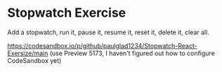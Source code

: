 # Stopwatch Exercise

Add a stopwatch, run it, pause it, resume it, reset it, delete it, clear all.

https://codesandbox.io/p/github/paulglad1234/Stopwatch-React-Exersize/main (use Preview 5173, I haven't figured out how to configure CodeSandbox yet)
